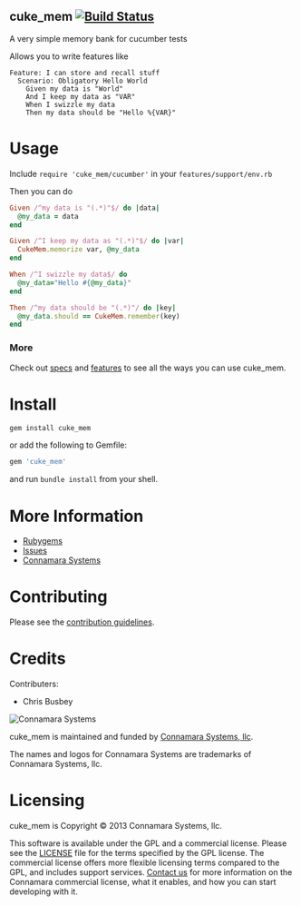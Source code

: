 cuke\_mem [![Build Status](https://travis-ci.org/connamara/cuke_mem.png?branch=master)](https://travis-ci.org/connamara/cuke_mem)
--------

A very simple memory bank for cucumber tests

Allows you to write features like


```cucumber
Feature: I can store and recall stuff
  Scenario: Obligatory Hello World
    Given my data is "World"
    And I keep my data as "VAR"
    When I swizzle my data
    Then my data should be "Hello %{VAR}"
```


Usage
=====

Include ```require 'cuke_mem/cucumber'``` in your ```features/support/env.rb```

Then you can do

```ruby
Given /^my data is "(.*)"$/ do |data|
  @my_data = data
end

Given /^I keep my data as "(.*)"$/ do |var|
  CukeMem.memorize var, @my_data
end

When /^I swizzle my data$/ do
  @my_data="Hello #{@my_data}"
end

Then /^my data should be "(.*)"/ do |key|
  @my_data.should == CukeMem.remember(key)
end
```

### More

Check out [specs](https://github.com/connamara/cuke_mem/blob/master/spec) and [features](https://github.com/connamara/cuke_mem/blob/master/features) to see all the ways you can use cuke\_mem.


Install
=======

```shell
gem install cuke_mem
```

or add the following to Gemfile: 

```ruby
gem 'cuke_mem'
```
and run `bundle install` from your shell.

More Information
================

* [Rubygems](https://rubygems.org/gems/cuke_mem)
* [Issues](https://github.com/connamara/cuke_mem/issues)
* [Connamara Systems](http://connamara.com)

Contributing
============

Please see the [contribution guidelines](https://github.com/connamara/cuke_mem/blob/master/CONTRIBUTION_GUIDELINES.md).

Credits
=======

Contributers:

* Chris Busbey

![Connamara Systems](http://www.connamara.com/images/home-connamara-logo-lg.png)

cuke\_mem is maintained and funded by [Connamara Systems, llc](http://connamara.com).

The names and logos for Connamara Systems are trademarks of Connamara Systems, llc.

Licensing
=========

cuke\_mem is Copyright © 2013 Connamara Systems, llc. 

This software is available under the GPL and a commercial license.  Please see the [LICENSE](https://github.com/connamara/cuke_mem/blob/master/LICENSE.txt) file for the terms specified by the GPL license.  The commercial license offers more flexible licensing terms compared to the GPL, and includes support services.  [Contact us](mailto:info@connamara.com) for more information on the Connamara commercial license, what it enables, and how you can start developing with it.
